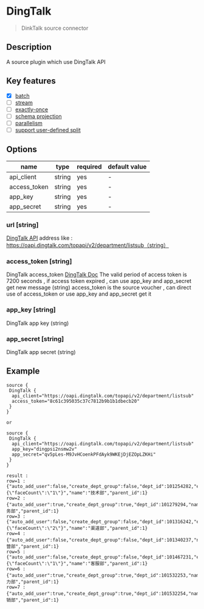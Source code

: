 # DingTalk

> DinkTalk source connector

## Description

A source plugin which use DingTalk API

## Key features

- [x] [batch](../../concept/connector-v2-features.md)
- [ ] [stream](../../concept/connector-v2-features.md)
- [ ] [exactly-once](../../concept/connector-v2-features.md)
- [ ] [schema projection](../../concept/connector-v2-features.md)
- [ ] [parallelism](../../concept/connector-v2-features.md)
- [ ] [support user-defined split](../../concept/connector-v2-features.md)

## Options

| name      | type        | required | default value |
|-----------| ----------  | -------- | ------------- |
| api_client       | string      | yes      | -             |
| access_token    | string      | yes       | -             |
| app_key    | string      | yes       | -             |
| app_secret    | string      | yes       | -             |


### url [string]

[DingTalk API](https://open.dingtalk.com/document/orgapp-server/api-overview) address like : https://oapi.dingtalk.com/topapi/v2/department/listsub（string）

### access_token [string]

DingTalk access_token [DingTalk Doc](https://open.dingtalk.com/document/orgapp-server/obtain-the-access_token-of-an-internal-app) 
The valid period of access token is 7200 seconds , if access token expired , can use app_key and app_secret get new message (string)
access_token is the source voucher , can direct use of access_token or use app_key and app_secret get it 

### app_key [string]

DingTalk app key (string)

### app_secret [string]

DingTalk app secret (string)

## Example

```hocon
source {
 DingTalk {
  api_client="https://oapi.dingtalk.com/topapi/v2/department/listsub"
  access_token="8c61c395035c37c7812b9b1b1dbecb20"
 }
}

or 

source {
 DingTalk {
  api_client="https://oapi.dingtalk.com/topapi/v2/department/listsub"
  app_key="dingpsi2nsmw2v"
  app_secret="qv5pLes-M9JvHCoenkPFdAyk9WKEjDjEZOpLZKHi"
 }
}

result :
row=1 : {"auto_add_user":false,"create_dept_group":false,"dept_id":101254282,"ext":"{\"faceCount\":\"1\"}","name":"技术部","parent_id":1}
row=2 : {"auto_add_user":true,"create_dept_group":true,"dept_id":101279294,"name":"财务部","parent_id":1}
row=3 : {"auto_add_user":false,"create_dept_group":false,"dept_id":101316242,"ext":"{\"faceCount\":\"2\"}","name":"渠道部","parent_id":1}
row=4 : {"auto_add_user":false,"create_dept_group":false,"dept_id":101340237,"name":"运营部","parent_id":1}
row=5 : {"auto_add_user":false,"create_dept_group":false,"dept_id":101467231,"ext":"{\"faceCount\":\"1\"}","name":"客服部","parent_id":1}
row=6 : {"auto_add_user":true,"create_dept_group":true,"dept_id":101532253,"name":"人力部","parent_id":1}
row=7 : {"auto_add_user":true,"create_dept_group":true,"dept_id":101532254,"name":"直销部","parent_id":1}
```


